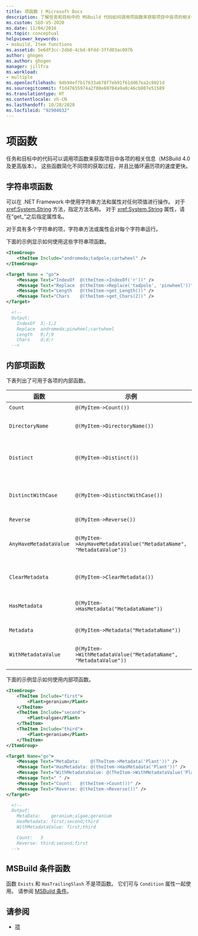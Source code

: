 ```yaml
---
title: 项函数 | Microsoft Docs
description: 了解任务和目标中的 MSBuild 代码如何调用项函数来获取项目中各项的相关信息。
ms.custom: SEO-VS-2020
ms.date: 11/04/2016
ms.topic: conceptual
helpviewer_keywords:
- msbuild, Item functions
ms.assetid: 5e6df3cc-2db8-4cbd-8fdd-3ffd03ac0876
author: ghogen
ms.author: ghogen
manager: jillfra
ms.workload:
- multiple
ms.openlocfilehash: 94b94ef7b17633ab78f7eb91f61dd67ea2c8021d
ms.sourcegitcommit: f1d47655974a2f08e69704a9a0c46cb007e51589
ms.translationtype: HT
ms.contentlocale: zh-CN
ms.lasthandoff: 10/28/2020
ms.locfileid: "92904632"
---
```

# <a name="item-functions"></a>项函数

任务和目标中的代码可以调用项函数来获取项目中各项的相关信息（MSBuild 4.0 及更高版本）。 这些函数简化不同项的获取过程，并且比循环遍历项的速度更快。

## <a name="string-item-functions"></a>字符串项函数

可以在 .NET Framework 中使用字符串方法和属性对任何项值进行操作。 对于 <xref:System.String> 方法，指定方法名称。 对于 <xref:System.String> 属性，请在“get_”之后指定属性名。

对于具有多个字符串的项，字符串方法或属性会对每个字符串运行。

下面的示例显示如何使用这些字符串项函数。

```xml
<ItemGroup>
    <theItem Include="andromeda;tadpole;cartwheel" />
</ItemGroup>

<Target Name = "go">
    <Message Text="IndexOf  @(theItem->IndexOf('r'))" />
    <Message Text="Replace  @(theItem->Replace('tadpole', 'pinwheel'))" />
    <Message Text="Length   @(theItem->get_Length())" />
    <Message Text="Chars    @(theItem->get_Chars(2))" />
</Target>

  <!--
  Output:
    IndexOf  3;-1;2
    Replace  andromeda;pinwheel;cartwheel
    Length   9;7;9
    Chars    d;d;r
  -->
```

## <a name="intrinsic-item-functions"></a>内部项函数

下表列出了可用于各项的内部函数。

|函数|示例|描述|
|--------------|-------------|-----------------|
|`Count`|`@(MyItem->Count())`|返回项计数。|
|`DirectoryName`|`@(MyItem->DirectoryName())`|返回每个项的 `Path.DirectoryName` 等效项。|
|`Distinct`|`@(MyItem->Distinct())`|返回具有不同 `Include` 值的项。 忽略元数据。 比较不区分大小写。|
|`DistinctWithCase`|`@(MyItem->DistinctWithCase())`|返回具有不同 `itemspec` 值的项。 忽略元数据。 比较是区分大小写的。|
|`Reverse`|`@(MyItem->Reverse())`|按相反顺序返回项。|
|`AnyHaveMetadataValue`|`@(MyItem->AnyHaveMetadataValue("MetadataName", "MetadataValue"))`|返回 `boolean`，指示是否有任何项具有给定的元数据名和值。 比较不区分大小写。|
|`ClearMetadata`|`@(MyItem->ClearMetadata())`|返回清除了元数据的项。 仅保留 `itemspec`。|
|`HasMetadata`|`@(MyItem->HasMetadata("MetadataName"))`|返回具有给定元数据名的项。 比较不区分大小写。|
|`Metadata`|`@(MyItem->Metadata("MetadataName"))`|返回具有元数据名的元数据的值。|
|`WithMetadataValue`|`@(MyItem->WithMetadataValue("MetadataName", "MetadataValue"))`|返回具有给定元数据名和值的项。 比较不区分大小写。|

下面的示例显示如何使用内部项函数。

```xml
<ItemGroup>
    <TheItem Include="first">
        <Plant>geranium</Plant>
    </TheItem>
    <TheItem Include="second">
        <Plant>algae</Plant>
    </TheItem>
    <TheItem Include="third">
        <Plant>geranium</Plant>
    </TheItem>
</ItemGroup>

<Target Name="go">
    <Message Text="MetaData:    @(TheItem->Metadata('Plant'))" />
    <Message Text="HasMetadata: @(theItem->HasMetadata('Plant'))" />
    <Message Text="WithMetadataValue: @(TheItem->WithMetadataValue('Plant', 'geranium'))" />
    <Message Text=" " />
    <Message Text="Count:   @(theItem->Count())" />
    <Message Text="Reverse: @(theItem->Reverse())" />
</Target>

  <!--
  Output:
    MetaData:    geranium;algae;geranium
    HasMetadata: first;second;third
    WithMetadataValue: first;third

    Count:   3
    Reverse: third;second;first
  -->
```

## <a name="msbuild-condition-functions"></a>MSBuild 条件函数

函数 `Exists` 和 `HasTrailingSlash` 不是项函数。 它们可与 `Condition` 属性一起使用。 请参阅 [MSBuild 条件](msbuild-conditions.md)。

## <a name="see-also"></a>请参阅

- [项](../msbuild/msbuild-items.md)
